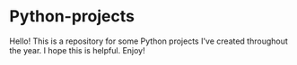 # Python-projects

Hello! This is a repository for some Python projects I've created throughout the year. I hope this is helpful. Enjoy!
